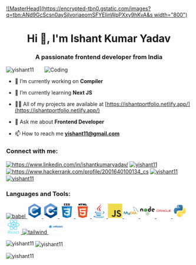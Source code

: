[![MasterHead](https://encrypted-tbn0.gstatic.com/images?q=tbn:ANd9GcScsn0aySjlvoriaeomSFYEIinWpPXxy9hKvA&s width="800")](https://yishant11.io)
<h1 align="center">Hi 👋, I'm Ishant Kumar Yadav</h1>
<h3 align="center">A passionate frontend developer from India</h3>
<img align="right" alt="Coding" width="400" src="https://encrypted-tbn0.gstatic.com/images?q=tbn:ANd9GcSvferep9ZLWYVo_8gZwUKbwpnz6jDF6pmuoQ&s">

<p align="left"> <img src="https://komarev.com/ghpvc/?username=yishant11&label=Profile%20views&color=0e75b6&style=flat" alt="yishant11" /> </p>

- 🔭 I’m currently working on **Compiler**

- 🌱 I’m currently learning **Next JS**

- 👨‍💻 All of my projects are available at [https://ishantportfolio.netlify.app/](https://ishantportfolio.netlify.app/)

- 💬 Ask me about **Frontend Developer**

- 📫 How to reach me **yishant11@gmail.com**

<h3 align="left">Connect with me:</h3>
<p align="left">
<a href="https://linkedin.com/in/https://www.linkedin.com/in/ishantkumaryadav/" target="blank"><img align="center" src="https://raw.githubusercontent.com/rahuldkjain/github-profile-readme-generator/master/src/images/icons/Social/linked-in-alt.svg" alt="https://www.linkedin.com/in/ishantkumaryadav/" height="30" width="40" /></a>
<a href="https://www.codechef.com/users/yishant11" target="blank"><img align="center" src="https://cdn.jsdelivr.net/npm/simple-icons@3.1.0/icons/codechef.svg" alt="yishant11" height="30" width="40" /></a>
<a href="https://www.hackerrank.com/https://www.hackerrank.com/profile/2001640100134_cs" target="blank"><img align="center" src="https://raw.githubusercontent.com/rahuldkjain/github-profile-readme-generator/master/src/images/icons/Social/hackerrank.svg" alt="https://www.hackerrank.com/profile/2001640100134_cs" height="30" width="40" /></a>
<a href="https://www.leetcode.com/yishant11" target="blank"><img align="center" src="https://raw.githubusercontent.com/rahuldkjain/github-profile-readme-generator/master/src/images/icons/Social/leet-code.svg" alt="yishant11" height="30" width="40" /></a>
<a href="https://auth.geeksforgeeks.org/user/yishant11" target="blank"><img align="center" src="https://raw.githubusercontent.com/rahuldkjain/github-profile-readme-generator/master/src/images/icons/Social/geeks-for-geeks.svg" alt="yishant11" height="30" width="40" /></a>
</p>

<h3 align="left">Languages and Tools:</h3>
<p align="left"> <a href="https://babeljs.io/" target="_blank" rel="noreferrer"> <img src="https://www.vectorlogo.zone/logos/babeljs/babeljs-icon.svg" alt="babel" width="40" height="40"/> </a> <a href="https://www.cprogramming.com/" target="_blank" rel="noreferrer"> <img src="https://raw.githubusercontent.com/devicons/devicon/master/icons/c/c-original.svg" alt="c" width="40" height="40"/> </a> <a href="https://www.w3schools.com/cpp/" target="_blank" rel="noreferrer"> <img src="https://raw.githubusercontent.com/devicons/devicon/master/icons/cplusplus/cplusplus-original.svg" alt="cplusplus" width="40" height="40"/> </a> <a href="https://www.w3schools.com/css/" target="_blank" rel="noreferrer"> <img src="https://raw.githubusercontent.com/devicons/devicon/master/icons/css3/css3-original-wordmark.svg" alt="css3" width="40" height="40"/> </a> <a href="https://www.w3.org/html/" target="_blank" rel="noreferrer"> <img src="https://raw.githubusercontent.com/devicons/devicon/master/icons/html5/html5-original-wordmark.svg" alt="html5" width="40" height="40"/> </a> <a href="https://www.java.com" target="_blank" rel="noreferrer"> <img src="https://raw.githubusercontent.com/devicons/devicon/master/icons/java/java-original.svg" alt="java" width="40" height="40"/> </a> <a href="https://developer.mozilla.org/en-US/docs/Web/JavaScript" target="_blank" rel="noreferrer"> <img src="https://raw.githubusercontent.com/devicons/devicon/master/icons/javascript/javascript-original.svg" alt="javascript" width="40" height="40"/> </a> <a href="https://www.mysql.com/" target="_blank" rel="noreferrer"> <img src="https://raw.githubusercontent.com/devicons/devicon/master/icons/mysql/mysql-original-wordmark.svg" alt="mysql" width="40" height="40"/> </a> <a href="https://nodejs.org" target="_blank" rel="noreferrer"> <img src="https://raw.githubusercontent.com/devicons/devicon/master/icons/nodejs/nodejs-original-wordmark.svg" alt="nodejs" width="40" height="40"/> </a> <a href="https://www.oracle.com/" target="_blank" rel="noreferrer"> <img src="https://raw.githubusercontent.com/devicons/devicon/master/icons/oracle/oracle-original.svg" alt="oracle" width="40" height="40"/> </a> <a href="https://www.python.org" target="_blank" rel="noreferrer"> <img src="https://raw.githubusercontent.com/devicons/devicon/master/icons/python/python-original.svg" alt="python" width="40" height="40"/> </a> <a href="https://reactjs.org/" target="_blank" rel="noreferrer"> <img src="https://raw.githubusercontent.com/devicons/devicon/master/icons/react/react-original-wordmark.svg" alt="react" width="40" height="40"/> </a> <a href="https://tailwindcss.com/" target="_blank" rel="noreferrer"> <img src="https://www.vectorlogo.zone/logos/tailwindcss/tailwindcss-icon.svg" alt="tailwind" width="40" height="40"/> </a> <a href="https://webpack.js.org" target="_blank" rel="noreferrer"> <img src="https://raw.githubusercontent.com/devicons/devicon/d00d0969292a6569d45b06d3f350f463a0107b0d/icons/webpack/webpack-original-wordmark.svg" alt="webpack" width="40" height="40"/> </a> </p>

<p><img align="left" src="https://github-readme-stats.vercel.app/api/top-langs?username=yishant11&show_icons=true&locale=en&layout=compact" alt="yishant11" /></p>

<p>&nbsp;<img align="center" src="https://github-readme-stats.vercel.app/api?username=yishant11&show_icons=true&locale=en" alt="yishant11" /></p>

<p><img align="center" src="https://github-readme-streak-stats.herokuapp.com/?user=yishant11&" alt="yishant11" /></p>

